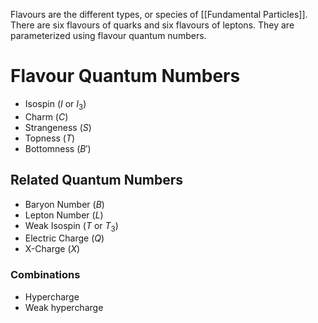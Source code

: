 Flavours are the different types, or species of [[Fundamental Particles]]. There are six flavours of quarks and six flavours of leptons. They are parameterized using flavour quantum numbers.
# Flavour Quantum Numbers
- Isospin ($I$ or $I_3$)
- Charm ($C$)
- Strangeness ($S$)
- Topness ($T$)
- Bottomness ($B'$)
## Related Quantum Numbers
- Baryon Number ($B$)
- Lepton Number ($L$)
- Weak Isospin ($T$ or $T_3$)
- Electric Charge ($Q$)
- X-Charge ($X$)
### Combinations
- Hypercharge
- Weak hypercharge